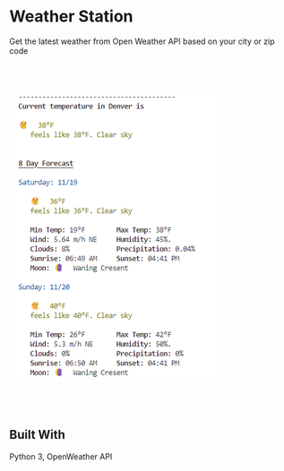 # Weather Station

Get the latest weather from Open Weather API based on your city or zip code

<br />
<br />

![Weather Station](./data/readme/weather_station.png)

<br />
<br />

## Built With

Python 3, OpenWeather API

